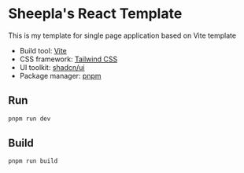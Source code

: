 # Sheepla's React Template

This is my template for single page application based on Vite template

- Build tool: [Vite](https://vite.dev)
- CSS framework: [Tailwind CSS](https://github.com/tailwindcss/tailwindcss)
- UI toolkit: [shadcn/ui](https://ui.shadcn.com/)
- Package manager: [pnpm](https://pnpm.io)

## Run

```sh
pnpm run dev
```

## Build

```sh
pnpm run build
```
